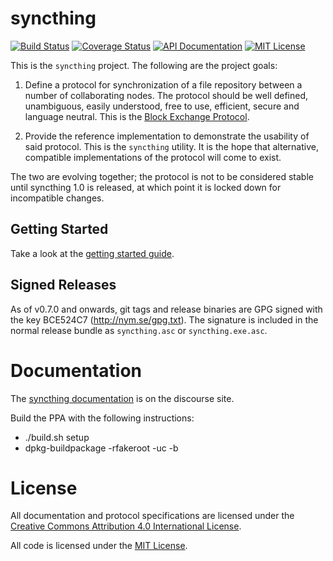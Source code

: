 syncthing
=========

[![Build Status](https://img.shields.io/travis/syncthing/syncthing.svg?style=flat)](https://travis-ci.org/syncthing/syncthing)
[![Coverage Status](https://img.shields.io/coveralls/syncthing/syncthing.svg?style=flat)](https://coveralls.io/r/syncthing/syncthing?branch=master)
[![API Documentation](http://img.shields.io/badge/api-Godoc-blue.svg?style=flat)](http://godoc.org/github.com/syncthing/syncthing)
[![MIT License](http://img.shields.io/badge/license-MIT-blue.svg?style=flat)](http://opensource.org/licenses/MIT)

This is the `syncthing` project. The following are the project goals:

 1. Define a protocol for synchronization of a file repository between a
    number of collaborating nodes. The protocol should be well defined,
    unambiguous, easily understood, free to use, efficient, secure and
    language neutral. This is the [Block Exchange
    Protocol](https://github.com/syncthing/syncthing/blob/master/protocol/PROTOCOL.md).

 2. Provide the reference implementation to demonstrate the usability of
    said protocol. This is the `syncthing` utility. It is the hope that
    alternative, compatible implementations of the protocol will come to
    exist.

The two are evolving together; the protocol is not to be considered
stable until syncthing 1.0 is released, at which point it is locked down
for incompatible changes.

Getting Started
---------------

Take a look at the [getting started guide](http://discourse.syncthing.net/t/getting-started/46).

Signed Releases
---------------

As of v0.7.0 and onwards, git tags and release binaries are GPG signed with
the key BCE524C7 (http://nym.se/gpg.txt). The signature is included in the
normal release bundle as `syncthing.asc` or `syncthing.exe.asc`.

Documentation
=============

The [syncthing
documentation](http://discourse.syncthing.net/category/documentation) is
on the discourse site.

Build the PPA with the following instructions:
- ./build.sh setup
- dpkg-buildpackage -rfakeroot -uc -b

License
=======

All documentation and protocol specifications are licensed
under the [Creative Commons Attribution 4.0 International
License](http://creativecommons.org/licenses/by/4.0/).

All code is licensed under the [MIT
License](https://github.com/syncthing/syncthing/blob/master/LICENSE).
